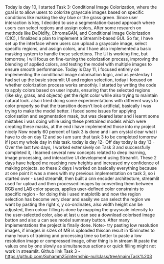 Today is day 10, I started Task 3: Conditional Image Colorization, where the goal is to allow users to colorize grayscale images based on specific conditions like making the sky blue or the grass green. 
Since user interaction is key, I decided to use a segmentation-based approach where users can select regions and assign colors, 
 After some research on methods like DeOldify, ChromaGAN, and Conditional Image Colorization (CIC), I finalized a plan to implement a Streamlit-based GUI. So far, I have set up the interface where users can upload a grayscale image, select specific regions, and assign colors, and I have also implemented a basic masking system to handle these selections. 
The UI is working fine, but tomorrow, I will focus on fine-tuning the colorization process, improving the blending of applied colors, 
 and testing the model with multiple images to ensure smooth performance. 
Today is Day 11, 
i focused entirely on implementing the conditional image colorisation logic, 
and as yesterday I had set up the basic streamlit UI and region selection, today i focused on whether colorization process works smoothly. 
I started by writing the code to apply colors based on user inputs, ensuring that the selected regions (like sky, grass, and objects) get the right color while also trying to maintain natural look. 
 also i tried doing some experimentations with different ways to color properly so that the transition doesn’t look artificial, basically i was trying to make the model better. 
i faced some issues for applying colorisation and segmentation mask, but was cleared later and i learnt some mistakes i was doing while using these pretrained models which were creating these masks, at the end i have implemented those into my project nicely
Now nearly 60 percent of task 3 is done and i am crystal clear what i have to do on day 12 and so i am sure that task 3 to be completed tomorow if i put my whole day in this task.
today is day 12-
Off day
today is day 13 - 
Over the last two days, I worked extensively on Task 3 and successfully completed it, i learned several new concepts related to deep learning, image processing, and interactive UI development using Streamlit. These 2 days have helped me reaching new heights and increased my confidence of making projects. 
so these 2 days i worked on basically everything because at one point it was a mees with my previous implementation on task 3, so i started over - used streamlit, then built a cnn encoder architecture, streamlit used for upload and then processed images by converting them between RGB and LAB color spaces, applies user-defined color constraints to specific region - for doing this i used matplotlib and now the region selection has become very clear and easily we can select the region we want by pasting the right x, y co-ordinates, also width height can be adjusted, then colour filling is done by mapping the grayscale intensity to the user-selected color, also at last u can see a download colorised image button and also u can see model summary button. After many implementations the project is finally done. 
Note:- try pasting low resolution images, if images in sizes of MB is uploaded thiscan result in 15minutes to many hours of training and processing time so better to paste a low resolution image or compressed image, 
other thing is in stream lit paste the values one by one slowly as simultaneous actions or quick filling might not work in streamlit. 
Github link Task 3 - https://github.com/Sohamm25/internship-nullclass/tree/main/Task%203

